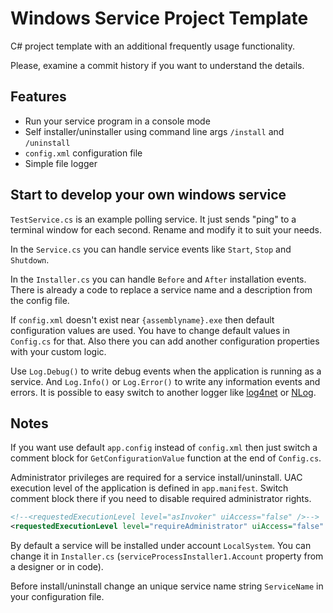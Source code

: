 Windows Service Project Template
========================

C# project template with an additional frequently usage functionality. 

Please, examine a commit history if you want to understand the details.


## Features

* Run your service program in a console mode
* Self installer/uninstaller using command line args `/install` and `/uninstall`
* `config.xml` configuration file
* Simple file logger


## Start to develop your own windows service

`TestService.cs` is an example polling service. It just sends "ping" to a terminal window for each second. Rename and modify it to suit your needs.

In the `Service.cs` you can handle service events like `Start`, `Stop` and `Shutdown`.

In the `Installer.cs` you can handle `Before` and `After` installation events. There is already a code to replace a service name and a description from the config file.

If `config.xml` doesn't exist near `{assemblyname}.exe` then default configuration values are used. You have to change default values in `Config.cs` for that. Also there you can add another configuration properties with your custom logic.

Use `Log.Debug()` to write debug events when the application is running as a service. And `Log.Info()` or `Log.Error()` to write any information events and errors. It is possible to easy switch to another logger like [log4net](http://logging.apache.org/log4net/) or [NLog](http://nlog-project.org/).


## Notes

If you want use default `app.config` instead of `config.xml` then just switch a comment block for `GetConfigurationValue` function at the end of `Config.cs`.

Administrator privileges are required for a service install/uninstall. UAC execution level of the application is defined in `app.manifest`. Switch comment block there if you need to disable required administrator rights.
```xml
<!--<requestedExecutionLevel level="asInvoker" uiAccess="false" />-->
<requestedExecutionLevel level="requireAdministrator" uiAccess="false" />
```
By default a service will be installed under account `LocalSystem`. You can change it in `Installer.cs` (`serviceProcessInstaller1.Account` property from a designer or in code).

Before install/uninstall change an unique service name string `ServiceName` in your configuration file.
